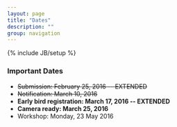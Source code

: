 ```yaml
---
layout: page
title: "Dates"
description: ""
group: navigation
---
```

{% include JB/setup %}

### Important Dates

* <s>Submission: February 25, 2016 -- EXTENDED</s>
* <s>Notification: March 10, 2016​</s>
* **Early bird registration:  March 17, 2016 -- EXTENDED**
* **Camera ready: March 25, 2016**
* Workshop: ​Monday, 23 May 2016​
